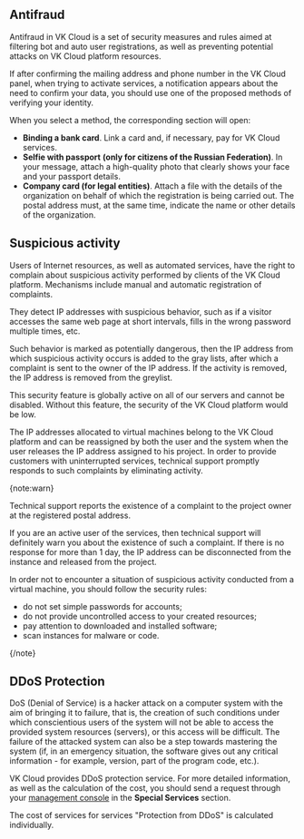 ## Antifraud

Antifraud in VK Cloud is a set of security measures and rules aimed at filtering bot and auto user registrations, as well as preventing potential attacks on VK Cloud platform resources.

If after confirming the mailing address and phone number in the VK Cloud panel, when trying to activate services, a notification appears about the need to confirm your data, you should use one of the proposed methods of verifying your identity.

When you select a method, the corresponding section will open:

- **Binding a bank card**. Link a card and, if necessary, pay for VK Cloud services.
- **Selfie with passport** **(only for citizens of the Russian Federation)**. In your message, attach a high-quality photo that clearly shows your face and your passport details.
- **Company card (for legal entities)**. Attach a file with the details of the organization on behalf of which the registration is being carried out. The postal address must, at the same time, indicate the name or other details of the organization.

## Suspicious activity

Users of Internet resources, as well as automated services, have the right to complain about suspicious activity performed by clients of the VK Cloud platform. Mechanisms include manual and automatic registration of complaints.

They detect IP addresses with suspicious behavior, such as if a visitor accesses the same web page at short intervals, fills in the wrong password multiple times, etc.

Such behavior is marked as potentially dangerous, then the IP address from which suspicious activity occurs is added to the gray lists, after which a complaint is sent to the owner of the IP address. If the activity is removed, the IP address is removed from the greylist.

This security feature is globally active on all of our servers and cannot be disabled. Without this feature, the security of the VK Cloud platform would be low.

The IP addresses allocated to virtual machines belong to the VK Cloud platform and can be reassigned by both the user and the system when the user releases the IP address assigned to his project. In order to provide customers with uninterrupted services, technical support promptly responds to such complaints by eliminating activity.

{note:warn}

Technical support reports the existence of a complaint to the project owner at the registered postal address.

If you are an active user of the services, then technical support will definitely warn you about the existence of such a complaint. If there is no response for more than 1 day, the IP address can be disconnected from the instance and released from the project.

In order not to encounter a situation of suspicious activity conducted from a virtual machine, you should follow the security rules:

- do not set simple passwords for accounts;
- do not provide uncontrolled access to your created resources;
- pay attention to downloaded and installed software;
- scan instances for malware or code.

{/note}

## DDoS Protection

DoS (Denial of Service) is a hacker attack on a computer system with the aim of bringing it to failure, that is, the creation of such conditions under which conscientious users of the system will not be able to access the provided system resources (servers), or this access will be difficult. The failure of the attacked system can also be a step towards mastering the system (if, in an emergency situation, the software gives out any critical information - for example, version, part of the program code, etc.).

VK Cloud provides DDoS protection service. For more detailed information, as well as the calculation of the cost, you should send a request through your [management console](https://msk.cloud.vk.com/app/) in the **Special Services** section.

The cost of services for services "Protection from DDoS" is calculated individually.
